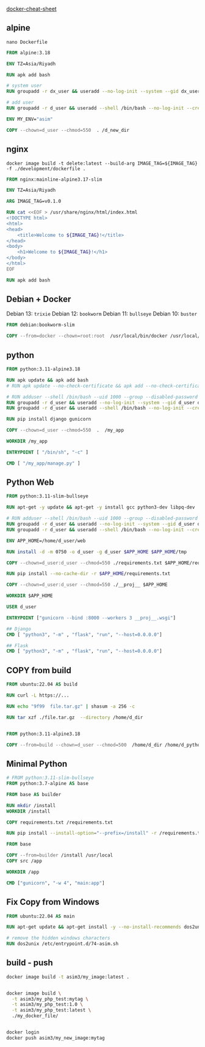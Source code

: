 [docker-cheat-sheet](https://github.com/wsargent/docker-cheat-sheet#dockerfile)


## alpine
`nano Dockerfile`
```dockerfile
FROM alpine:3.18

ENV TZ=Asia/Riyadh

RUN apk add bash

# system user
RUN groupadd -r dx_user && useradd --no-log-init --system --gid dx_user dx_user

# add user
RUN groupadd -r d_user && useradd --shell /bin/bash --no-log-init --create-home --uid 1010 --gid d_user d_user

ENV MY_ENV="asim"

COPY --chown=d_user --chmod=550  . /d_new_dir
```


## nginx
`docker image build -t delete:latest --build-arg IMAGE_TAG=${IMAGE_TAG} -f ./development/dockerfile .`
```dockerfile
FROM nginx:mainline-alpine3.17-slim

ENV TZ=Asia/Riyadh

ARG IMAGE_TAG=v0.1.0

RUN cat <<EOF > /usr/share/nginx/html/index.html
<!DOCTYPE html>
<html>
<head>
    <title>Welcome to ${IMAGE_TAG}!</title>
</head>
<body>
    <h1>Welcome to ${IMAGE_TAG}!</h1>
</body>
</html>
EOF

RUN apk add bash
```


## Debian + Docker
Debian 13: `trixie`
Debian 12: `bookworm`
Debian 11: `bullseye`
Debian 10: `buster`
```dockerfile
FROM debian:bookworm-slim

COPY --from=docker --chown=root:root  /usr/local/bin/docker /usr/local/bin
```


## python
```dockerfile
FROM python:3.11-alpine3.18

RUN apk update && apk add bash
# RUN apk update --no-check-certificate && apk add --no-check-certificate bash

# RUN adduser --shell /bin/bash --uid 1000 --group --disabled-password --disabled-login d_user
RUN groupadd -r d_user && useradd --no-log-init --system --gid d_user d_user
RUN groupadd -r d_user && useradd --shell /bin/bash --no-log-init --create-home --uid 1010 --gid d_user d_user

RUN pip install django gunicorn

COPY --chown=d_user --chmod=550  .  /my_app

WORKDIR /my_app

ENTRYPOINT [ "/bin/sh", "-c" ]

CMD [ "/my_app/manage.py" ]
```


## Python Web
```dockerfile
FROM python:3.11-slim-bullseye

RUN apt-get -y update && apt-get -y install gcc python3-dev libpq-dev

# RUN adduser --shell /bin/bash --uid 1000 --group --disabled-password --disabled-login d_user
RUN groupadd -r d_user && useradd --no-log-init --system --gid d_user d_user
RUN groupadd -r d_user && useradd --shell /bin/bash --no-log-init --create-home --uid 1010 --gid d_user d_user

ENV APP_HOME=/home/d_user/web

RUN install -d -m 0750 -o d_user -g d_user $APP_HOME $APP_HOME/tmp

COPY --chown=d_user:d_user --chmod=550 ./requirements.txt $APP_HOME/requirements.txt

RUN pip install --no-cache-dir -r $APP_HOME/requirements.txt

COPY --chown=d_user:d_user --chmod=550 ./__proj__ $APP_HOME

WORKDIR $APP_HOME

USER d_user

ENTRYPOINT ["gunicorn --bind :8000 --workers 3 __proj__.wsgi"]

## Django
CMD [ "python3", "-m" , "flask", "run", "--host=0.0.0.0"]

## Flask
CMD [ "python3", "-m" , "flask", "run", "--host=0.0.0.0"]
```


## COPY from build
```dockerfile
FROM ubuntu:22.04 AS build

RUN curl -L https://...

RUN echo "9f99  file.tar.gz" | shasum -a 256 -c

RUN tar xzf ./file.tar.gz  --directory /home/d_dir


FROM python:3.11-alpine3.18

COPY --from=build --chown=d_user --chmod=500  /home/d_dir /home/d_python
```


## Minimal Python
```dockerfile
# FROM python:3.11-slim-bullseye
FROM python:3.7-alpine AS base

FROM base AS builder

RUN mkdir /install
WORKDIR /install

COPY requirements.txt /requirements.txt

RUN pip install --install-option="--prefix=/install" -r /requirements.txt

FROM base

COPY --from=builder /install /usr/local
COPY src /app

WORKDIR /app

CMD ["gunicorn", "-w 4", "main:app"]
```


## Fix Copy from Windows
```dockerfile
FROM ubuntu:22.04 AS main

RUN apt-get update && apt-get install -y --no-install-recommends dos2unix

# remove the hidden windows characters
RUN dos2unix /etc/entrypoint.d/74-asim.sh
```


## build - push
```bash
docker image build -t asim3/my_image:latest .


docker image build \
  -t asim3/my_php_test:mytag \
  -t asim3/my_php_test:1.0 \
  -t asim3/my_php_test:latest \
  ./my_docker_file/


docker login
docker push asim3/my_new_image:mytag
```
